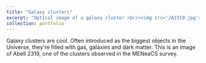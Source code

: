 ```yaml
---
title: "Galaxy clusters"
excerpt: "Optical image of a galaxy cluster <br/><img src='/A2319.jpg'>"
collection: portfolio
---
```


Galaxy clusters are cool. Often introduced as the biggest objects in the Universe, they're filled with gas, galaxies and dark matter. This is an image of Abell 2319, one of the clusters observed in the MENeaCS survey.

